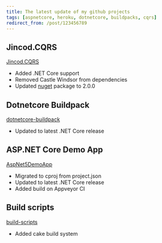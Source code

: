 ```yaml
---
title: The latest update of my github projects
tags: [aspnetcore, heroku, dotnetcore, buildpacks, cqrs]
redirect_from: /post/123456789
---
```


## Jincod.CQRS

[Jincod.CQRS](https://github.com/jincod/Jincod.CQRS)

- Added .NET Core support
- Removed Castle Windsor from dependencies
- Updated [nuget](https://www.nuget.org/packages/Jincod.CQRS) package to 2.0.0

## Dotnetcore Buildpack

[dotnetcore-buildpack](https://github.com/jincod/dotnetcore-buildpack)

- Updated to latest .NET Core release

## ASP.NET Core Demo App

[AspNet5DemoApp](https://github.com/jincod/AspNet5DemoApp)

- Migrated to cproj from project.json
- Updated to latest .NET Core release
- Added build on Appveyor CI

## Build scripts

[build-scripts](https://github.com/jincod/build-scripts)

- Added cake build system